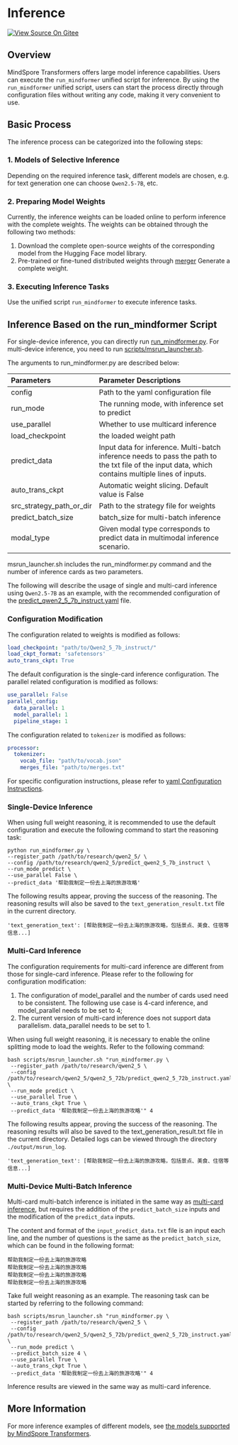 # Inference

[![View Source On Gitee](https://mindspore-website.obs.cn-north-4.myhuaweicloud.com/website-images/master/resource/_static/logo_source_en.svg)](https://gitee.com/mindspore/docs/blob/master/docs/mindformers/docs/source_en/guide/inference.md)

## Overview

MindSpore Transformers offers large model inference capabilities. Users can execute the `run_mindformer` unified script for inference. By using the `run_mindformer` unified script, users can start the process directly through configuration files without writing any code, making it very convenient to use.

## Basic Process

The inference process can be categorized into the following steps:

### 1. Models of Selective Inference

Depending on the required inference task, different models are chosen, e.g. for text generation one can choose `Qwen2.5-7B`, etc.

### 2. Preparing Model Weights

Currently, the inference weights can be loaded online to perform inference with the complete weights. The weights can be obtained through the following two methods:

1. Download the complete open-source weights of the corresponding model from the Hugging Face model library.
2. Pre-trained or fine-tuned distributed weights through [merger](https://www.mindspore.cn/mindformers/docs/en/dev/feature/safetensors.html#weight-merging) Generate a complete weight.

### 3. Executing Inference Tasks

Use the unified script `run_mindformer` to execute inference tasks.

## Inference Based on the run_mindformer Script

For single-device inference, you can directly run [run_mindformer.py](https://gitee.com/mindspore/mindformers/blob/dev/run_mindformer.py). For multi-device inference, you need to run [scripts/msrun_launcher.sh](https://gitee.com/mindspore/mindformers/blob/dev/scripts/msrun_launcher.sh).

The arguments to run_mindformer.py are described below:

| Parameters               | Parameter Descriptions                                                                                                                             |
|:-------------------------|:---------------------------------------------------------------------------------------------------------------------------------------------------|
| config                   | Path to the yaml configuration file                                                                                                                |
| run_mode                 | The running mode, with inference set to predict                                                                                                    |
| use_parallel             | Whether to use multicard inference                                                                                                                 |
| load_checkpoint          | the loaded weight path                                                                                                                             |
| predict_data             | Input data for inference. Multi-batch inference needs to pass the path to the txt file of the input data, which contains multiple lines of inputs. |
| auto_trans_ckpt          | Automatic weight slicing. Default value is False                                                                                                   |
| src_strategy_path_or_dir | Path to the strategy file for weights                                                                                                              |
| predict_batch_size       | batch_size for multi-batch inference                                                                                                               |
| modal_type               | Given modal type corresponds to predict data in multimodal inference scenario.                                                                     |

msrun_launcher.sh includes the run_mindformer.py command and the number of inference cards as two parameters.

The following will describe the usage of single and multi-card inference using `Qwen2.5-7B` as an example, with the recommended configuration of the [predict_qwen2_5_7b_instruct.yaml](https://gitee.com/mindspore/mindformers/blob/dev/research/qwen2_5/predict_qwen2_5_7b_instruct.yaml) file.

### Configuration Modification

The configuration related to weights is modified as follows:

```yaml
load_checkpoint: "path/to/Qwen2_5_7b_instruct/"
load_ckpt_format: 'safetensors'
auto_trans_ckpt: True
```

The default configuration is the single-card inference configuration. The parallel related configuration is modified as follows:

```yaml
use_parallel: False
parallel_config:
  data_parallel: 1
  model_parallel: 1
  pipeline_stage: 1
```

The configuration related to `tokenizer` is modified as follows:

```yaml
processor:
  tokenizer:
    vocab_file: "path/to/vocab.json"
    merges_file: "path/to/merges.txt"
```

For specific configuration instructions, please refer to [yaml Configuration Instructions](https://www.mindspore.cn/mindformers/docs/en/dev/feature/configuration.html).

### Single-Device Inference

When using full weight reasoning, it is recommended to use the default configuration and execute the following command to start the reasoning task:

```shell
python run_mindformer.py \
--register_path /path/to/research/qwen2_5/ \
--config /path/to/research/qwen2_5/predict_qwen2_5_7b_instruct \
--run_mode predict \
--use_parallel False \
--predict_data '帮助我制定一份去上海的旅游攻略'
```

The following results appear, proving the success of the reasoning. The reasoning results will also be saved to the `text_generation_result.txt` file in the current directory.

```text
'text_generation_text': [帮助我制定一份去上海的旅游攻略，包括景点、美食、住宿等信息...]
```

### Multi-Card Inference

The configuration requirements for multi-card inference are different from those for single-card inference. Please refer to the following for configuration modification:

1. The configuration of model_parallel and the number of cards used need to be consistent. The following use case is 4-card inference, and model_parallel needs to be set to 4;
2. The current version of multi-card inference does not support data parallelism. data_parallel needs to be set to 1.

When using full weight reasoning, it is necessary to enable the online splitting mode to load the weights. Refer to the following command:

```shell
bash scripts/msrun_launcher.sh "run_mindformer.py \
 --register_path /path/to/research/qwen2_5 \
 --config /path/to/research/qwen2_5/qwen2_5_72b/predict_qwen2_5_72b_instruct.yaml \
 --run_mode predict \
 --use_parallel True \
 --auto_trans_ckpt True \
 --predict_data '帮助我制定一份去上海的旅游攻略'" 4
```

The following results appear, proving the success of the reasoning. The reasoning results will also be saved to the text_generation_result.txt file in the current directory. Detailed logs can be viewed through the directory `./output/msrun_log`.

```text
'text_generation_text': [帮助我制定一份去上海的旅游攻略，包括景点、美食、住宿等信息...]
```

### Multi-Device Multi-Batch Inference

Multi-card multi-batch inference is initiated in the same way as [multi-card inference](#multi-card-inference), but requires the addition of the `predict_batch_size` inputs and the modification of the `predict_data` inputs.

The content and format of the `input_predict_data.txt` file is an input each line, and the number of questions is the same as the `predict_batch_size`, which can be found in the following format:

```text
帮助我制定一份去上海的旅游攻略
帮助我制定一份去上海的旅游攻略
帮助我制定一份去上海的旅游攻略
帮助我制定一份去上海的旅游攻略
```

Take full weight reasoning as an example. The reasoning task can be started by referring to the following command:

```shell
bash scripts/msrun_launcher.sh "run_mindformer.py \
 --register_path /path/to/research/qwen2_5 \
 --config /path/to/research/qwen2_5/qwen2_5_72b/predict_qwen2_5_72b_instruct.yaml \
 --run_mode predict \
 --predict_batch_size 4 \
 --use_parallel True \
 --auto_trans_ckpt True \
 --predict_data '帮助我制定一份去上海的旅游攻略'" 4
```

Inference results are viewed in the same way as multi-card inference.

## More Information

For more inference examples of different models, see [the models supported by MindSpore Transformers](https://www.mindspore.cn/mindformers/docs/en/dev/introduction/models.html).
